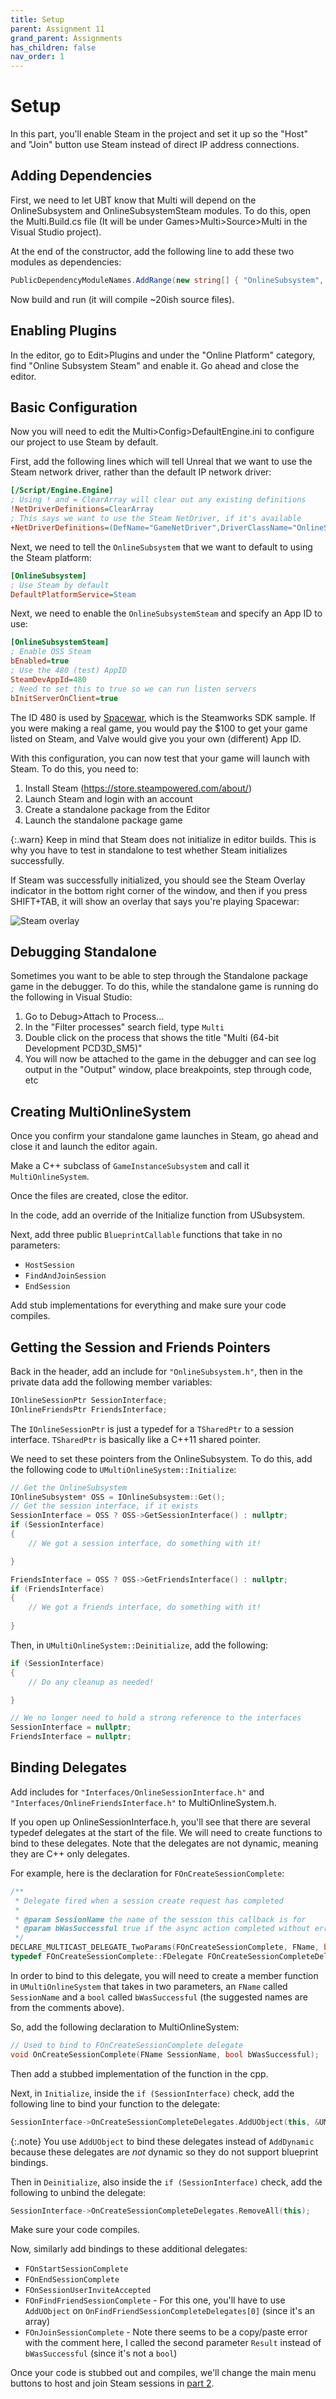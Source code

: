 ```yaml
---
title: Setup
parent: Assignment 11
grand_parent: Assignments
has_children: false
nav_order: 1
---
```


# Setup

In this part, you'll enable Steam in the project and set it up so the "Host" and "Join" button use Steam instead of direct IP address connections.

## Adding Dependencies

First, we need to let UBT know that Multi will depend on the OnlineSubsystem and OnlineSubsystemSteam modules. To do this, open the Multi.Build.cs file (It will be under Games>Multi>Source>Multi in the Visual Studio project).

At the end of the constructor, add the following line to add these two modules as dependencies:

```c#
PublicDependencyModuleNames.AddRange(new string[] { "OnlineSubsystem", "OnlineSubsystemSteam" });
```

Now build and run (it will compile ~20ish source files).

## Enabling Plugins

In the editor, go to Edit>Plugins and under the "Online Platform" category, find "Online Subsystem Steam" and enable it. Go ahead and close the editor.

## Basic Configuration

Now you will need to edit the Multi>Config>DefaultEngine.ini to configure our project to use Steam by default.

First, add the following lines which will tell Unreal that we want to use the Steam network driver, rather than the default IP network driver:

```ini
[/Script/Engine.Engine]
; Using ! and = ClearArray will clear out any existing definitions 
!NetDriverDefinitions=ClearArray
; This says we want to use the Steam NetDriver, if it's available
+NetDriverDefinitions=(DefName="GameNetDriver",DriverClassName="OnlineSubsystemSteam.SteamNetDriver",DriverClassNameFallback="OnlineSubsystemUtils.IpNetDriver")
```

Next, we need to tell the `OnlineSubsystem` that we want to default to using the Steam platform:

```ini
[OnlineSubsystem]
; Use Steam by default
DefaultPlatformService=Steam
```

Next, we need to enable the `OnlineSubsystemSteam` and specify an App ID to use:

```ini
[OnlineSubsystemSteam]
; Enable OSS Steam
bEnabled=true
; Use the 480 (test) AppID
SteamDevAppId=480
; Need to set this to true so we can run listen servers
bInitServerOnClient=true
```

The ID 480 is used by [Spacewar](https://partner.steamgames.com/doc/sdk/api/example), which is the Steamworks SDK sample. If you were making a real game, you would pay the $100 to get your game listed on Steam, and Valve would give you your own (different) App ID.

With this configuration, you can now test that your game will launch with Steam. To do this, you need to:

1. Install Steam (https://store.steampowered.com/about/)
2. Launch Steam and login with an account
3. Create a standalone package from the Editor
4. Launch the standalone package game

{:.warn}
Keep in mind that Steam does not initialize in editor builds. This is why you have to test in standalone to test whether Steam initializes successfully.

If Steam was successfully initialized, you should see the Steam Overlay indicator in the bottom right corner of the window, and then if you press SHIFT+TAB, it will show an overlay that says you're playing Spacewar:

![Steam overlay](images/11/overlay.png)

## Debugging Standalone

Sometimes you want to be able to step through the Standalone package game in the debugger. To do this, while the standalone game is running do the following in Visual Studio:

1. Go to Debug>Attach to Process...
2. In the "Filter processes" search field, type `Multi`
3. Double click on the process that shows the title "Multi (64-bit Development PCD3D_SM5)"
4. You will now be attached to the game in the debugger and can see log output in the "Output" window, place breakpoints, step through code, etc

## Creating MultiOnlineSystem

Once you confirm your standalone game launches in Steam, go ahead and close it and launch the editor again.

Make a C++ subclass of `GameInstanceSubsystem` and call it `MultiOnlineSystem`.

Once the files are created, close the editor.

In the code, add an override of the Initialize function from USubsystem.

Next, add three public `BlueprintCallable` functions that take in no parameters:

- `HostSession`
- `FindAndJoinSession`
- `EndSession`

Add stub implementations for everything and make sure your code compiles.

## Getting the Session and Friends Pointers

Back in the header, add an include for `"OnlineSubsystem.h"`, then in the private data add the following member variables:

```c++
IOnlineSessionPtr SessionInterface;
IOnlineFriendsPtr FriendsInterface;
```

The `IOnlineSessionPtr` is just a typedef for a `TSharedPtr` to a session interface. `TSharedPtr` is basically like a C++11 shared pointer.

We need to set these pointers from the OnlineSubsystem. To do this, add the following code to `UMultiOnlineSystem::Initialize`:

```c++
// Get the OnlineSubsystem
IOnlineSubsystem* OSS = IOnlineSubsystem::Get();
// Get the session interface, if it exists
SessionInterface = OSS ? OSS->GetSessionInterface() : nullptr;
if (SessionInterface)
{
	// We got a session interface, do something with it!

}

FriendsInterface = OSS ? OSS->GetFriendsInterface() : nullptr;
if (FriendsInterface)
{
	// We got a friends interface, do something with it!
    
}
```

Then, in `UMultiOnlineSystem::Deinitialize`, add the following:

```c++
if (SessionInterface)
{
	// Do any cleanup as needed!

}

// We no longer need to hold a strong reference to the interfaces
SessionInterface = nullptr;
FriendsInterface = nullptr;
```

## Binding Delegates

Add includes for `"Interfaces/OnlineSessionInterface.h"` and `"Interfaces/OnlineFriendsInterface.h"` to MultiOnlineSystem.h.

If you open up OnlineSessionInterface.h, you'll see that there are several typedef delegates at the start of the file. We will need to create functions to bind to these delegates. Note that the delegates are not dynamic, meaning they are C++ only delegates.

For example, here is the declaration for `FOnCreateSessionComplete`:

```c++
/**
 * Delegate fired when a session create request has completed
 *
 * @param SessionName the name of the session this callback is for
 * @param bWasSuccessful true if the async action completed without error, false if there was an error
 */
DECLARE_MULTICAST_DELEGATE_TwoParams(FOnCreateSessionComplete, FName, bool);
typedef FOnCreateSessionComplete::FDelegate FOnCreateSessionCompleteDelegate;
```

In order to bind to this delegate, you will need to create a member function in `UMultiOnlineSystem` that takes in two parameters, an `FName` called `SessionName` and a `bool` called `bWasSuccessful` (the suggested names are from the comments above).

So, add the following declaration to MultiOnlineSystem:

```c++
// Used to bind to FOnCreateSessionComplete delegate
void OnCreateSessionComplete(FName SessionName, bool bWasSuccessful);
```

Then add a stubbed implementation of the function in the cpp.

Next, in `Initialize`, inside the `if (SessionInterface)` check, add the following line to bind your function to the delegate:

```c++
SessionInterface->OnCreateSessionCompleteDelegates.AddUObject(this, &UMultiOnlineSystem::OnCreateSessionComplete);
```

{:.note}
You use `AddUObject` to bind these delegates instead of `AddDynamic` because these delegates are _not_ dynamic so they do not support blueprint bindings.

Then in `Deinitialize`, also inside the `if (SessionInterface)` check, add the following to unbind the delegate:

```c++
SessionInterface->OnCreateSessionCompleteDelegates.RemoveAll(this);
```

Make sure your code compiles.

Now, similarly add bindings to these additional delegates:

- `FOnStartSessionComplete`
- `FOnEndSessionComplete`
- `FOnSessionUserInviteAccepted`
- `FOnFindFriendSessionComplete` - For this one, you'll have to use `AddUObject` on `OnFindFriendSessionCompleteDelegates[0]` (since it's an array)
- `FOnJoinSessionComplete` - Note there seems to be a copy/paste error with the comment here, I called the second parameter `Result` instead of `bWasSuccessful` (since it's not a `bool`)

Once your code is stubbed out and compiles, we'll change the main menu buttons to host and join Steam sessions in [part 2](11-02.html).

